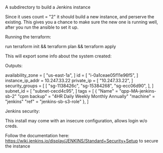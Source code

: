 A subdirectory to build a Jenkins instance

Since it uses count = "2" it should build a new instance, and perserve the existing.  This gives you a chance to make sure the new one is running well, after you run the ansible to set it up.

Running the terraform:

run terraform init && terraform plan && terraform apply

This will export some info about the system created:

Outputs:

availability_zone = [
  "us-east-1a",
]
id = [
  "i-0a1ceae05f11e96f5",
]
instance_ip_addr = 10.247.33.22
private_ip = [
  "10.247.33.22",
]
security_groups = [
  [
    "sg-1138426c",
    "sg-15384268",
    "sg-ecc06d90",
  ],
]
subnet_id = [
  "subnet-cecd4c95",
]
tags = [
  {
    "Name" = "qpp-MA-jenkins-sb-2"
    "cpm backup" = "4HR Daily Weekly Monthly Annually"
    "machine" = "jenkins"
    "ref" = "jenkins-sb-s3-role"
  },
]


Jenkins security:

This install may come with an insecure configuration, allows login w/o creds.

Follow the documentation here: https://wiki.jenkins.io/display/JENKINS/Standard+Security+Setup to secure the instance

